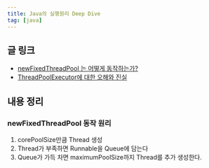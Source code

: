 ```yaml
---
title: Java의 실행원리 Deep Dive
tag: [java]
---
```

## 글 링크
- [newFixedThreadPool 는 어떻게 동작하는가?](https://hamait.tistory.com/937)
- [ThreadPoolExecutor에 대한 오해와 진실](https://leeyh0216.github.io/posts/truth_of_threadpoolexecutor/)
## 내용 정리
### newFixedThreadPool 동작 원리
1. corePoolSize만큼 Thread 생성
2. Thread가 부족하면 Runnable을 Queue에 담는다
3. Queue가 가득 차면 maximumPoolSize까지 Thread를 추가 생성한다.